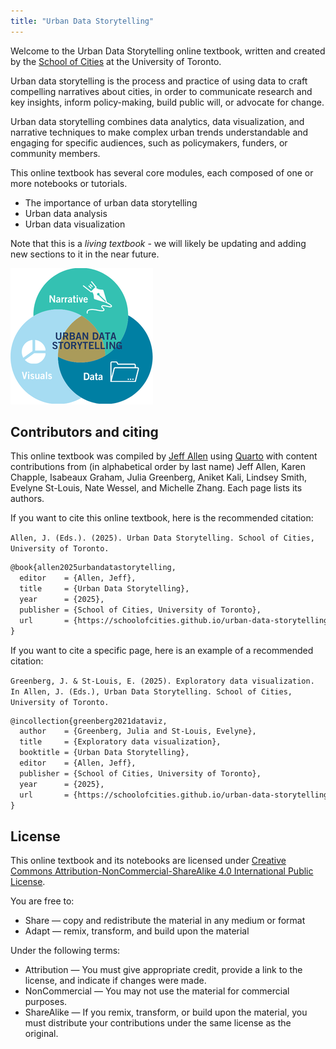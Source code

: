 ```yaml
---
title: "Urban Data Storytelling"
---
```


Welcome to the Urban Data Storytelling online textbook, written and created by the [School of Cities](https://schoolofcities.utoronto.ca/) at the University of Toronto. 

Urban data storytelling is the process and practice of using data to craft compelling narratives about cities, in order to communicate research and key insights, inform policy-making, build public will, or advocate for change. 

Urban data storytelling combines data analytics, data visualization, and narrative techniques to make complex urban trends understandable and engaging for specific audiences, such as policymakers, funders, or community members.

This online textbook has several core modules, each composed of one or more notebooks or tutorials.

- The importance of urban data storytelling  
- Urban data analysis
- Urban data visualization

Note that this is a *living textbook* - we will likely be updating and adding new sections to it in the near future.


![Framework for data storytelling](assets/uds-framework-diagram.png)



## Contributors and citing

This online textbook was compiled by [Jeff Allen](https://jamaps.github.io) using [Quarto](https://quarto.org/) with content contributions from (in alphabetical order by last name) Jeff Allen, Karen Chapple, Isabeaux Graham, Julia Greenberg, Aniket Kali, Lindsey Smith, Evelyne St-Louis, Nate Wessel, and Michelle Zhang. Each page lists its authors.

If you want to cite this online textbook, here is the recommended citation:

`Allen, J. (Eds.). (2025). Urban Data Storytelling. School of Cities, University of Toronto.`

```latex
@book{allen2025urbandatastorytelling,
  editor    = {Allen, Jeff},
  title     = {Urban Data Storytelling},
  year      = {2025},
  publisher = {School of Cities, University of Toronto},
  url		= {https://schoolofcities.github.io/urban-data-storytelling/}
}
```

If you want to cite a specific page, here is an example of a recommended citation:

`Greenberg, J. & St-Louis, E. (2025). Exploratory data visualization. In Allen, J. (Eds.), Urban Data Storytelling. School of Cities, University of Toronto.`

```latex
@incollection{greenberg2021dataviz,
  author    = {Greenberg, Julia and St-Louis, Evelyne},
  title     = {Exploratory data visualization},
  booktitle = {Urban Data Storytelling},
  editor    = {Allen, Jeff},
  publisher = {School of Cities, University of Toronto},
  year      = {2025},
  url		= {https://schoolofcities.github.io/urban-data-storytelling/urban-data-visualization/exploratory-data-visualization/exploratory-data-visualization.html}
}
```


## License

This online textbook and its notebooks are licensed under [Creative Commons Attribution-NonCommercial-ShareAlike 4.0 International Public License](https://creativecommons.org/licenses/by-nc-sa/4.0/legalcode).

You are free to:

- Share — copy and redistribute the material in any medium or format
- Adapt — remix, transform, and build upon the material

Under the following terms:

- Attribution — You must give appropriate credit, provide a link to the license, and indicate if changes were made.
- NonCommercial — You may not use the material for commercial purposes.
- ShareAlike — If you remix, transform, or build upon the material, you must distribute your contributions under the same license as the original.
